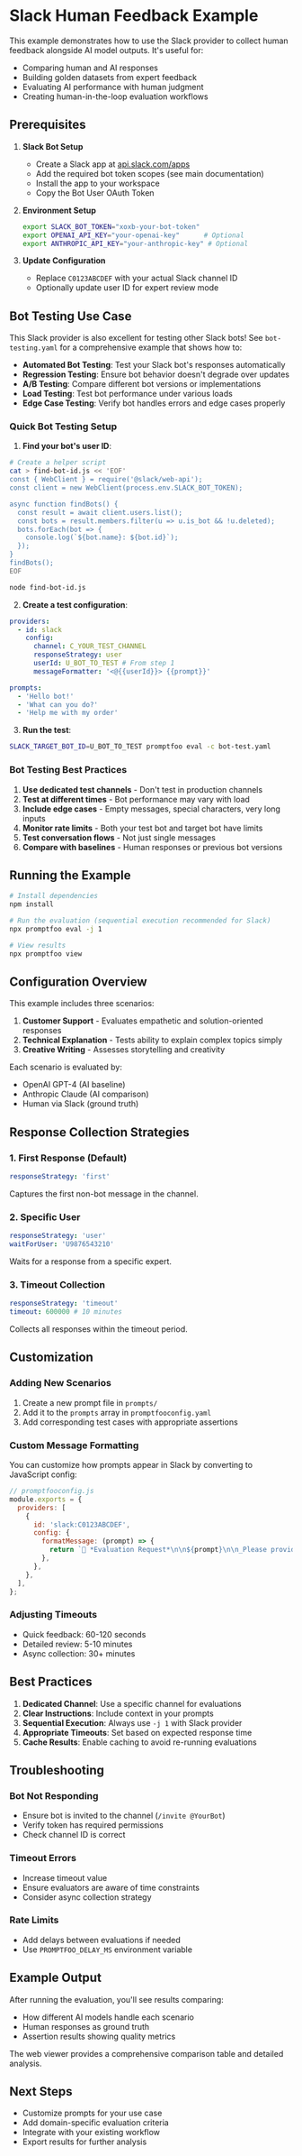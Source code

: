 # Slack Human Feedback Example

This example demonstrates how to use the Slack provider to collect human feedback alongside AI model outputs. It's useful for:

- Comparing human and AI responses
- Building golden datasets from expert feedback
- Evaluating AI performance with human judgment
- Creating human-in-the-loop evaluation workflows

## Prerequisites

1. **Slack Bot Setup**
   - Create a Slack app at [api.slack.com/apps](https://api.slack.com/apps)
   - Add the required bot token scopes (see main documentation)
   - Install the app to your workspace
   - Copy the Bot User OAuth Token

2. **Environment Setup**

   ```bash
   export SLACK_BOT_TOKEN="xoxb-your-bot-token"
   export OPENAI_API_KEY="your-openai-key"      # Optional
   export ANTHROPIC_API_KEY="your-anthropic-key" # Optional
   ```

3. **Update Configuration**
   - Replace `C0123ABCDEF` with your actual Slack channel ID
   - Optionally update user ID for expert review mode

## Bot Testing Use Case

This Slack provider is also excellent for testing other Slack bots! See `bot-testing.yaml` for a comprehensive example that shows how to:

- **Automated Bot Testing**: Test your Slack bot's responses automatically
- **Regression Testing**: Ensure bot behavior doesn't degrade over updates
- **A/B Testing**: Compare different bot versions or implementations
- **Load Testing**: Test bot performance under various loads
- **Edge Case Testing**: Verify bot handles errors and edge cases properly

### Quick Bot Testing Setup

1. **Find your bot's user ID**:

```bash
# Create a helper script
cat > find-bot-id.js << 'EOF'
const { WebClient } = require('@slack/web-api');
const client = new WebClient(process.env.SLACK_BOT_TOKEN);

async function findBots() {
  const result = await client.users.list();
  const bots = result.members.filter(u => u.is_bot && !u.deleted);
  bots.forEach(bot => {
    console.log(`${bot.name}: ${bot.id}`);
  });
}
findBots();
EOF

node find-bot-id.js
```

2. **Create a test configuration**:

```yaml
providers:
  - id: slack
    config:
      channel: C_YOUR_TEST_CHANNEL
      responseStrategy: user
      userId: U_BOT_TO_TEST # From step 1
      messageFormatter: '<@{{userId}}> {{prompt}}'

prompts:
  - 'Hello bot!'
  - 'What can you do?'
  - 'Help me with my order'
```

3. **Run the test**:

```bash
SLACK_TARGET_BOT_ID=U_BOT_TO_TEST promptfoo eval -c bot-test.yaml
```

### Bot Testing Best Practices

1. **Use dedicated test channels** - Don't test in production channels
2. **Test at different times** - Bot performance may vary with load
3. **Include edge cases** - Empty messages, special characters, very long inputs
4. **Monitor rate limits** - Both your test bot and target bot have limits
5. **Test conversation flows** - Not just single messages
6. **Compare with baselines** - Human responses or previous bot versions

## Running the Example

```bash
# Install dependencies
npm install

# Run the evaluation (sequential execution recommended for Slack)
npx promptfoo eval -j 1

# View results
npx promptfoo view
```

## Configuration Overview

This example includes three scenarios:

1. **Customer Support** - Evaluates empathetic and solution-oriented responses
2. **Technical Explanation** - Tests ability to explain complex topics simply
3. **Creative Writing** - Assesses storytelling and creativity

Each scenario is evaluated by:

- OpenAI GPT-4 (AI baseline)
- Anthropic Claude (AI comparison)
- Human via Slack (ground truth)

## Response Collection Strategies

### 1. First Response (Default)

```yaml
responseStrategy: 'first'
```

Captures the first non-bot message in the channel.

### 2. Specific User

```yaml
responseStrategy: 'user'
waitForUser: 'U9876543210'
```

Waits for a response from a specific expert.

### 3. Timeout Collection

```yaml
responseStrategy: 'timeout'
timeout: 600000 # 10 minutes
```

Collects all responses within the timeout period.

## Customization

### Adding New Scenarios

1. Create a new prompt file in `prompts/`
2. Add it to the `prompts` array in `promptfooconfig.yaml`
3. Add corresponding test cases with appropriate assertions

### Custom Message Formatting

You can customize how prompts appear in Slack by converting to JavaScript config:

```javascript
// promptfooconfig.js
module.exports = {
  providers: [
    {
      id: 'slack:C0123ABCDEF',
      config: {
        formatMessage: (prompt) => {
          return `🤖 *Evaluation Request*\n\n${prompt}\n\n_Please provide your response_`;
        },
      },
    },
  ],
};
```

### Adjusting Timeouts

- Quick feedback: 60-120 seconds
- Detailed review: 5-10 minutes
- Async collection: 30+ minutes

## Best Practices

1. **Dedicated Channel**: Use a specific channel for evaluations
2. **Clear Instructions**: Include context in your prompts
3. **Sequential Execution**: Always use `-j 1` with Slack provider
4. **Appropriate Timeouts**: Set based on expected response time
5. **Cache Results**: Enable caching to avoid re-running evaluations

## Troubleshooting

### Bot Not Responding

- Ensure bot is invited to the channel (`/invite @YourBot`)
- Verify token has required permissions
- Check channel ID is correct

### Timeout Errors

- Increase timeout value
- Ensure evaluators are aware of time constraints
- Consider async collection strategy

### Rate Limits

- Add delays between evaluations if needed
- Use `PROMPTFOO_DELAY_MS` environment variable

## Example Output

After running the evaluation, you'll see results comparing:

- How different AI models handle each scenario
- Human responses as ground truth
- Assertion results showing quality metrics

The web viewer provides a comprehensive comparison table and detailed analysis.

## Next Steps

- Customize prompts for your use case
- Add domain-specific evaluation criteria
- Integrate with your existing workflow
- Export results for further analysis

